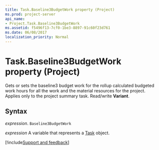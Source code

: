 ```yaml
---
title: Task.Baseline3BudgetWork property (Project)
ms.prod: project-server
api_name:
- Project.Task.Baseline3BudgetWork
ms.assetid: f5496f13-7cf0-1be3-8897-91c60f23d761
ms.date: 06/08/2017
localization_priority: Normal
---
```



# Task.Baseline3BudgetWork property (Project)

Gets or sets the baseline3 budget work for the rollup calculated budgeted work hours for all the work and the material resources for the project. Applies only to the project summary task. Read/write  **Variant**.


## Syntax

_expression_. `Baseline3BudgetWork`

_expression_ A variable that represents a [Task](./Project.Task.md) object.

[!include[Support and feedback](~/includes/feedback-boilerplate.md)]